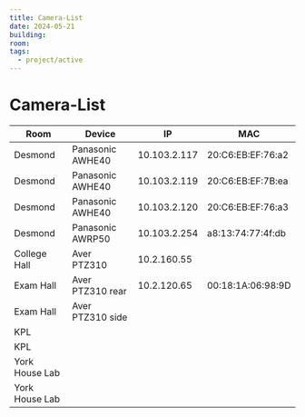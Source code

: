 ```yaml
---
title: Camera-List
date: 2024-05-21
building: 
room: 
tags:
  - project/active
---
```


# Camera-List

Room           | Device           | IP           | MAC
-------------- | ---------------- | ------------ | ----------
Desmond        | Panasonic AWHE40 | 10.103.2.117 | 20:C6:EB:EF:76:a2
Desmond        | Panasonic AWHE40 | 10.103.2.119 | 20:C6:EB:EF:7B:ea
Desmond        | Panasonic AWHE40 | 10.103.2.120 | 20:C6:EB:EF:76:a3
Desmond        | Panasonic AWRP50 | 10.103.2.254 | a8:13:74:77:4f:db
College Hall   | Aver PTZ310      | 10.2.160.55  | 
Exam Hall      | Aver PTZ310 rear | 10.2.120.65  | 00:18:1A:06:98:9D
Exam Hall      | Aver PTZ310 side |              |
KPL            |
KPL            |
York House Lab |
York House Lab |